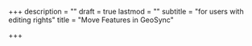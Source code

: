 +++
description = ""
draft = true
lastmod = ""
subtitle = "for users with editing rights"
title = "Move Features in GeoSync"

+++
